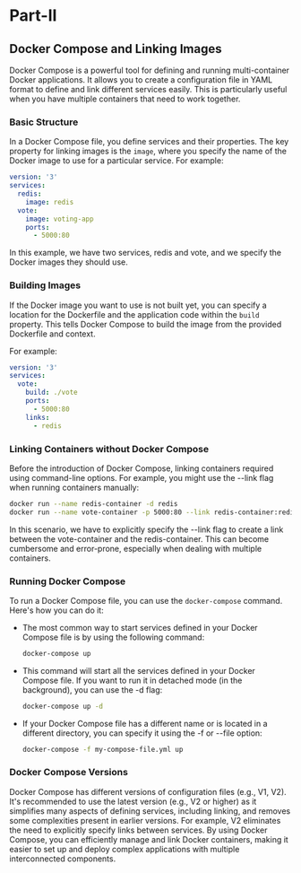 # Part-II 

## Docker Compose and Linking Images

Docker Compose is a powerful tool for defining and running multi-container Docker applications. It allows you to create a configuration file in YAML format to define and link different services easily. This is particularly useful when you have multiple containers that need to work together.

### Basic Structure

In a Docker Compose file, you define services and their properties. The key property for linking images is the `image`, where you specify the name of the Docker image to use for a particular service. For example:

```yaml
version: '3'
services:
  redis:
    image: redis
  vote:
    image: voting-app
    ports:
      - 5000:80
```

In this example, we have two services, redis and vote, and we specify the Docker images they should use.

### Building Images

If the Docker image you want to use is not built yet, you can specify a location for the Dockerfile and the application code within the `build` property. This tells Docker Compose to build the image from the provided Dockerfile and context.

For example:

```yaml
version: '3'
services:
  vote:
    build: ./vote
    ports:
      - 5000:80
    links:
      - redis
```
### Linking Containers without Docker Compose

Before the introduction of Docker Compose, linking containers required using command-line options. For example, you might use the --link flag when running containers manually:

```bash
docker run --name redis-container -d redis
docker run --name vote-container -p 5000:80 --link redis-container:redis -d voting-app
```
In this scenario, we have to explicitly specify the --link flag to create a link between the vote-container and the redis-container. This can become cumbersome and error-prone, especially when dealing with multiple containers.

### Running Docker Compose

To run a Docker Compose file, you can use the `docker-compose` command. Here's how you can do it:

- The most common way to start services defined in your Docker Compose file is by using the following command:
    
    ```bash
    docker-compose up
    ```
- This command will start all the services defined in your Docker Compose file. If you want to run it in detached mode (in the background), you can use the -d flag:
  
   ```bash
   docker-compose up -d
    ```
- If your Docker Compose file has a different name or is located in a different directory, you can specify it using the -f or --file option:
  
   ```bash
   docker-compose -f my-compose-file.yml up
    ```
### Docker Compose Versions

Docker Compose has different versions of configuration files (e.g., V1, V2). It's recommended to use the latest version (e.g., V2 or higher) as it simplifies many aspects of defining services, including linking, and removes some complexities present in earlier versions. For example, V2 eliminates the need to explicitly specify links between services. By using Docker Compose, you can efficiently manage and link Docker containers, making it easier to set up and deploy complex applications with multiple interconnected components.
